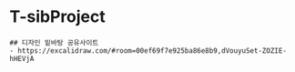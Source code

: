 # T-sibProject 

```
## 디자인 밑바탕 공유사이트
- https://excalidraw.com/#room=00ef69f7e925ba86e8b9,dVouyuSet-ZOZIE-hHEVjA
```
